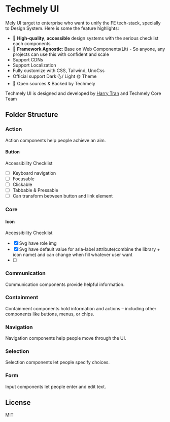 # Techmely UI

Mely UI target to enterprise who want to unify the FE tech-stack, specially to Design System.
Here is some the feature highlights:

- 💎 **High-quality**, **accessible** design systems with the serious checklist each components
- 🧩 **Framework Agnostic**: Base on Web Components(Lit) - So anyone, any projects can use this with confident and scale
- Support CDNs
- Support Localization
- Fully customize with CSS, Tailwind, UnoCss
- Official support Dark 🌜/ Light 🌞 Theme 
- 🦄 Open sources & Backed by Techmely

Techmely UI is designed and developed by [Harry Tran](https://github.com/techmely) and Techmely Core Team

## Folder Structure

### Action

Action components help people achieve an aim.

#### Button

Accessibility Checklist
- [ ] Keyboard navigation
- [ ] Focusable
- [ ] Clickable
- [ ] Tabbable & Pressable
- [ ] Can transform between button and link element

### Core

#### Icon

Accessibility Checklist
- [x] Svg have role img
- [x] Svg have default value for aria-label attribute(combine the library + icon name) and can change when fill whatever user want
- [ ] 

### Communication

Communication components provide helpful information.

### Containment

Containment components hold information and actions – including other components like buttons, menus, or chips.

### Navigation

Navigation components help people move through the UI.

### Selection

Selection components let people specify choices.

### Form

Input components let people enter and edit text.


## License

MIT